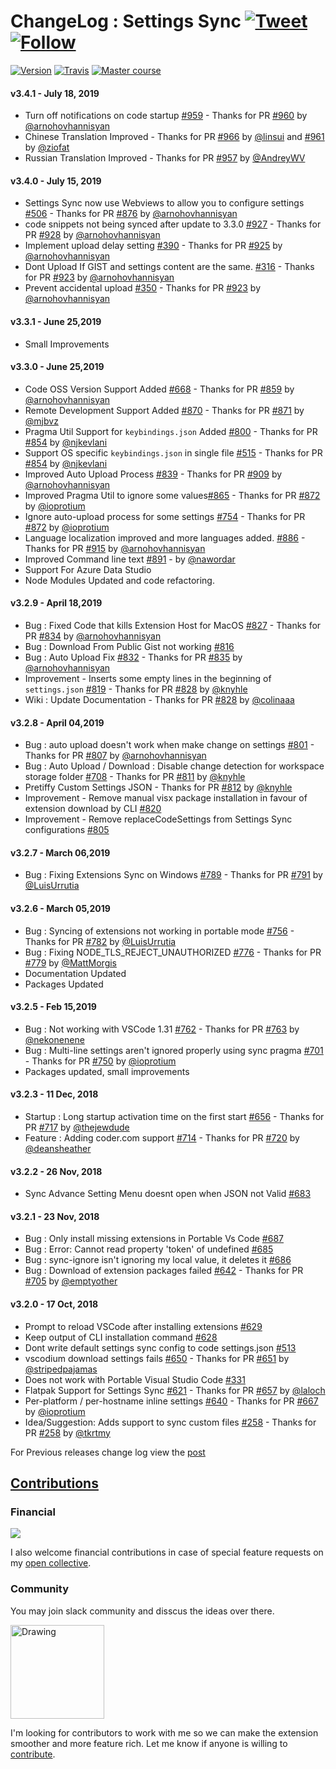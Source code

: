 # ChangeLog : Settings Sync [![Tweet](https://img.shields.io/twitter/url/http/shields.io.svg?style=social)](https://twitter.com/intent/tweet?text=Synchronize%20your%20%40VisualStudio%20%40code%20Settings%20Across%20Multiple%20Machines%20using%20%40github%20GIST%20by%20%40itsShanKhan&url=https://github.com/shanalikhan/code-settings-sync&via=code&hashtags=code,vscode,SettingsSync,developers) [![Follow](https://img.shields.io/twitter/follow/itsShanKhan.svg?style=social&label=Follow)](https://twitter.com/intent/follow?screen_name=itsShanKhan)

[![Version](https://vsmarketplacebadge.apphb.com/version/Shan.code-settings-sync.svg)](https://marketplace.visualstudio.com/items?itemName=Shan.code-settings-sync) [![Travis](https://img.shields.io/travis/rust-lang/rust.svg)](https://marketplace.visualstudio.com/items?itemName=Shan.code-settings-sync) [![Master course](https://img.shields.io/badge/Supported%20by-VSCode%20Power%20User%20Course%20%E2%86%92-gray.svg?colorA=444444&colorB=4F44D6)](https://t.co/8BEMyhpKU5?amp=1)


#### v3.4.1 - July 18, 2019

* Turn off notifications on code startup [#959](https://github.com/shanalikhan/code-settings-sync/issues/959) - Thanks for PR [#960](https://github.com/shanalikhan/code-settings-sync/pull/960) by [@arnohovhannisyan](https://github.com/arnohovhannisyan)
* Chinese Translation Improved  - Thanks for PR [#966](https://github.com/shanalikhan/code-settings-sync/pull/966) by [@linsui](https://github.com/linsui) and [#961](https://github.com/shanalikhan/code-settings-sync/pull/961) by [@ziofat](https://github.com/ziofat)
* Russian Translation Improved - Thanks for PR [#957](https://github.com/shanalikhan/code-settings-sync/pull/957) by [@AndreyWV](https://github.com/AndreyWV)

#### v3.4.0 - July 15, 2019

* Settings Sync now use Webviews to allow you to configure settings [#506](https://github.com/shanalikhan/code-settings-sync/issues/506) - Thanks for PR [#876](https://github.com/shanalikhan/code-settings-sync/pull/876) by [@arnohovhannisyan](https://github.com/arnohovhannisyan)
* code snippets not being synced after update to 3.3.0 [#927](https://github.com/shanalikhan/code-settings-sync/issues/927) - Thanks for PR [#928](https://github.com/shanalikhan/code-settings-sync/pull/928) by [@arnohovhannisyan](https://github.com/arnohovhannisyan)
* Implement upload delay setting [#390](https://github.com/shanalikhan/code-settings-sync/issues/390) - Thanks for PR [#925](https://github.com/shanalikhan/code-settings-sync/pull/925) by [@arnohovhannisyan](https://github.com/arnohovhannisyan)
* Dont Upload If GIST and settings content are the same. [#316](https://github.com/shanalikhan/code-settings-sync/issues/316) - Thanks for PR [#923](https://github.com/shanalikhan/code-settings-sync/pull/923) by [@arnohovhannisyan](https://github.com/arnohovhannisyan)
* Prevent accidental upload [#350](https://github.com/shanalikhan/code-settings-sync/issues/350) - Thanks for PR [#923](https://github.com/shanalikhan/code-settings-sync/pull/923) by [@arnohovhannisyan](https://github.com/arnohovhannisyan)

#### v3.3.1 - June 25,2019
* Small Improvements

#### v3.3.0 - June 25,2019

* Code OSS Version Support Added [#668](https://github.com/shanalikhan/code-settings-sync/issues/668) - Thanks for PR [#859](https://github.com/shanalikhan/code-settings-sync/pull/859) by [@arnohovhannisyan](https://github.com/arnohovhannisyan)
* Remote Development Support Added [#870](https://github.com/shanalikhan/code-settings-sync/issues/870) - Thanks for PR [#871](https://github.com/shanalikhan/code-settings-sync/pull/871) by [@mjbvz](https://github.com/mjbvz)
* Pragma Util Support for `keybindings.json` Added [#800](https://github.com/shanalikhan/code-settings-sync/issues/800) - Thanks for PR [#854](https://github.com/shanalikhan/code-settings-sync/pull/854) by [@njkevlani](https://github.com/njkevlani)
* Support OS specific `keybindings.json` in single file [#515](https://github.com/shanalikhan/code-settings-sync/issues/515) - Thanks for PR [#854](https://github.com/shanalikhan/code-settings-sync/pull/854) by [@njkevlani](https://github.com/njkevlani)
* Improved Auto Upload Process [#839](https://github.com/shanalikhan/code-settings-sync/issues/839) - Thanks for PR [#909](https://github.com/shanalikhan/code-settings-sync/pull/909) by [@arnohovhannisyan](https://github.com/arnohovhannisyan)
* Improved Pragma Util to ignore some values[#865](https://github.com/shanalikhan/code-settings-sync/issues/865) - Thanks for PR [#872](https://github.com/shanalikhan/code-settings-sync/pull/872) by [@ioprotium](https://github.com/ioprotium)
* Ignore auto-upload process for some settings [#754](https://github.com/shanalikhan/code-settings-sync/issues/754) - Thanks for PR [#872](https://github.com/shanalikhan/code-settings-sync/pull/872) by [@ioprotium](https://github.com/ioprotium)
* Language localization improved and more languages added. [#886](https://github.com/shanalikhan/code-settings-sync/issues/886) - Thanks for PR [#915](https://github.com/shanalikhan/code-settings-sync/pull/915) by [@arnohovhannisyan](https://github.com/arnohovhannisyan)
* Improved Command line text [#891](https://github.com/shanalikhan/code-settings-sync/issues/891 ) - by [@nawordar](https://github.com/nawordar)
* Support For Azure Data Studio
* Node Modules Updated and code refactoring.

#### v3.2.9 - April 18,2019

* Bug : Fixed Code that kills Extension Host for MacOS [#827](https://github.com/shanalikhan/code-settings-sync/issues/827) - Thanks for PR [#834](https://github.com/shanalikhan/code-settings-sync/pull/834) by [@arnohovhannisyan](https://github.com/arnohovhannisyan)
* Bug : Download From Public Gist not working [#816](https://github.com/shanalikhan/code-settings-sync/issues/816)
* Bug : Auto Upload Fix [#832](https://github.com/shanalikhan/code-settings-sync/issues/832) - Thanks for PR [#835](https://github.com/shanalikhan/code-settings-sync/pull/835) by [@arnohovhannisyan](https://github.com/arnohovhannisyan)
* Improvement - Inserts some empty lines in the beginning of `settings.json` [#819](https://github.com/shanalikhan/code-settings-sync/issues/819) - Thanks for PR [#828](https://github.com/shanalikhan/code-settings-sync/pull/828) by [@knyhle](https://github.com/knyhle)
* Wiki : Update Documentation - Thanks for PR [#828](https://github.com/shanalikhan/code-settings-sync/pull/845) by [@colinaaa](https://github.com/colinaaa)

#### v3.2.8 - April 04,2019

* Bug : auto upload doesn't work when make change on settings [#801](https://github.com/shanalikhan/code-settings-sync/issues/801) -  Thanks for PR [#807](https://github.com/shanalikhan/code-settings-sync/pull/807) by [@arnohovhannisyan](https://github.com/arnohovhannisyan)
* Bug : Auto Upload / Download : Disable change detection for workspace storage folder [#708](https://github.com/shanalikhan/code-settings-sync/issues/708) -  Thanks for PR [#811](https://github.com/shanalikhan/code-settings-sync/pull/811) by [@knyhle](https://github.com/knyhle)
* Pretiffy Custom Settings JSON -  Thanks for PR [#812](https://github.com/shanalikhan/code-settings-sync/pull/812) by [@knyhle](https://github.com/knyhle)
* Improvement - Remove manual visx package installation in favour of extension download by CLI [#820](https://github.com/shanalikhan/code-settings-sync/issues/820)
* Improvement - Remove replaceCodeSettings from Settings Sync configurations [#805](https://github.com/shanalikhan/code-settings-sync/issues/805)

#### v3.2.7 - March 06,2019

* Bug : Fixing Extensions Sync on Windows [#789](https://github.com/shanalikhan/code-settings-sync/issues/789) -  Thanks for PR [#791](https://github.com/shanalikhan/code-settings-sync/pull/791) by [@LuisUrrutia](https://github.com/LuisUrrutia)

#### v3.2.6 - March 05,2019

* Bug : Syncing of extensions not working in portable mode [#756](https://github.com/shanalikhan/code-settings-sync/issues/756) -  Thanks for PR [#782](https://github.com/shanalikhan/code-settings-sync/pull/782) by [@LuisUrrutia](https://github.com/LuisUrrutia)
* Bug : Fixing NODE_TLS_REJECT_UNAUTHORIZED [#776](https://github.com/shanalikhan/code-settings-sync/issues/776) -  Thanks for PR [#779](https://github.com/shanalikhan/code-settings-sync/pull/779) by [@MattMorgis](https://github.com/MattMorgis)
* Documentation Updated
* Packages Updated

#### v3.2.5 - Feb 15,2019

* Bug : Not working with VSCode 1.31 [#762](https://github.com/shanalikhan/code-settings-sync/issues/762) -  Thanks for PR [#763](https://github.com/shanalikhan/code-settings-sync/pull/763) by [@nekonenene](https://github.com/nekonenene)
* Bug : Multi-line settings aren't ignored properly using sync pragma [#701](https://github.com/shanalikhan/code-settings-sync/issues/701) -  Thanks for PR [#750](https://github.com/shanalikhan/code-settings-sync/pull/750) by [@ioprotium](https://github.com/ioprotium)
* Packages updated, small improvements

#### v3.2.3 - 11 Dec, 2018

* Startup : Long startup activation time on the first start [#656](https://github.com/shanalikhan/code-settings-sync/issues/656) -  Thanks for PR [#717](https://github.com/shanalikhan/code-settings-sync/pull/717) by [@thejewdude](https://github.com/thejewdude)
* Feature : Adding coder.com support [#714](https://github.com/shanalikhan/code-settings-sync/issues/714) - Thanks for PR [#720](https://github.com/shanalikhan/code-settings-sync/pull/720) by [@deansheather](https://github.com/deansheather)

#### v3.2.2 - 26 Nov, 2018

* Sync Advance Setting Menu doesnt open when JSON not Valid [#683](https://github.com/shanalikhan/code-settings-sync/issues/683)

#### v3.2.1 - 23 Nov, 2018

* Bug : Only install missing extensions in Portable Vs Code [#687](https://github.com/shanalikhan/code-settings-sync/issues/687)
* Bug : Error: Cannot read property 'token' of undefined [#685](https://github.com/shanalikhan/code-settings-sync/issues/685)
* Bug : sync-ignore isn't ignoring my local value, it deletes it [#686](https://github.com/shanalikhan/code-settings-sync/issues/686)
* Bug : Download of extension packages failed [#642](https://github.com/shanalikhan/code-settings-sync/issues/642) - Thanks for PR [#705](https://github.com/shanalikhan/code-settings-sync/pull/705) by [@emptyother](https://github.com/emptyother)


#### v3.2.0 - 17 Oct, 2018

* Prompt to reload VSCode after installing extensions [#629](https://github.com/shanalikhan/code-settings-sync/issues/629)
* Keep output of CLI installation command [#628](https://github.com/shanalikhan/code-settings-sync/issues/628)
* Dont write default settings sync config to code settings.json [#513](https://github.com/shanalikhan/code-settings-sync/issues/513)
* vscodium download settings fails [#650](https://github.com/shanalikhan/code-settings-sync/issues/650) - Thanks for PR [#651](https://github.com/shanalikhan/code-settings-sync/pull/651) by [@stripedpajamas](https://github.com/stripedpajamas)
* Does not work with Portable Visual Studio Code [#331](https://github.com/shanalikhan/code-settings-sync/issues/331)
* Flatpak Support for Settings Sync [#621](https://github.com/shanalikhan/code-settings-sync/issues/621) - Thanks for PR [#657](https://github.com/shanalikhan/code-settings-sync/pull/657) by [@laloch](https://github.com/laloch)
* Per-platform / per-hostname inline settings [#640](https://github.com/shanalikhan/code-settings-sync/issues/640) - Thanks for PR [#667](https://github.com/shanalikhan/code-settings-sync/pull/667) by [@ioprotium](https://github.com/ioprotium)
* Idea/Suggestion: Adds support to sync custom files [#258](https://github.com/shanalikhan/code-settings-sync/issues/258) - Thanks for PR [#258](https://github.com/shanalikhan/code-settings-sync/pull/258) by [@tkrtmy](https://github.com/tkrtmy)


For Previous releases change log view the [post](http://shanalikhan.github.io/2016/05/14/Visual-studio-code-sync-settings-release-notes.html)


## [Contributions](https://github.com/shanalikhan/code-settings-sync/blob/master/CONTRIBUTING.md)

### Financial

[<img src="https://www.paypalobjects.com/en_US/i/btn/btn_donateCC_LG.gif">](https://www.paypal.com/cgi-bin/webscr?cmd=_donations&business=4W3EWHHBSYMM8&lc=IE&item_name=Code%20Settings%20Sync&item_number=visual%20studio%20code%20settings%20sync&currency_code=USD&bn=PP%2dDonationsBF%3abtn_donate_SM%2egif%3aNonHosted)

I also welcome financial contributions in case of special feature requests on my [open collective](https://opencollective.com/code-settings-sync).

### Community

You may join slack community and disscus the ideas over there.

<a href="https://join.slack.com/t/codesettingssync/shared_invite/enQtMzE3MjY5NTczNDMwLTYwMTIwNGExOGE2MTJkZWU0OTU5MmI3ZTc4N2JkZjhjMzY1OTk5OGExZjkwMDMzMDU4ZTBlYjk5MGQwZmMyNzk">
<img src="https://i.imgur.com/1QWdtcX.png" alt="Drawing" style="width: 150px;"/>
</a>

I'm looking for contributors to work with me so we can make the extension smoother and more feature rich.
Let me know if anyone is willing to [contribute](https://github.com/shanalikhan/code-settings-sync/blob/master/CONTRIBUTING.md).

